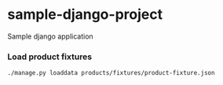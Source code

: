 # sample-django-project
Sample django application

### Load product fixtures

```./manage.py loaddata products/fixtures/product-fixture.json```
